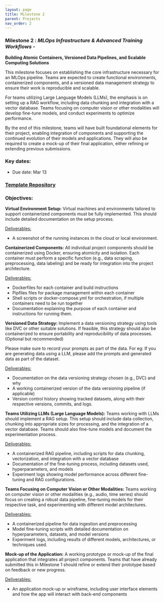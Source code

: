 ```yaml
---
layout: page
title: Milestone 2
parent: Projects
nav_order: 2
---
```


### Milestone 2 : _MLOps Infrastructure & Advanced Training Workflows -_ 
**Building Atomic Containers, Versioned Data Pipelines, and Scalable Computing Solutions**

This milestone focuses on establishing the core infrastructure necessary for an MLOps pipeline. Teams are expected to create  functional environments, containerized components, and a versioned data management strategy to ensure their work is reproducible and scalable.

For teams utilizing Large Language Models (LLMs), the emphasis is on setting up a RAG workflow, including data chunking and integration with a vector database. Teams focusing on computer vision or other modalities will develop fine-tune models, and conduct experiments to optimize performance.

By the end of this milestone, teams will have built foundational elements for their project, enabling integration of components and supporting the continued evolution of their models and applications. They will also be required to create a mock-up of their final application, either refining or extending previous submissions.

### Key dates:

- Due date:  Mar 13

### [Template Repository](https://github.com/ac2152024/ac2152024_template/tree/milestone2)

### Objectives:

**Virtual Environment Setup:** Virtual machines and environments tailored to support containerized components must be fully implemented. This should include detailed documentation on the setup process.

<u>Deliverables:</u>
- A screenshot of the running instances in the cloud or local environment.

**Containerized Components:** All individual project components should be containerized using Docker, ensuring atomicity and isolation. Each container must perform a specific function (e.g., data scraping, preprocessing, data labeling) and be ready for integration into the project architecture.

<u>Deliverables:</u>
- Dockerfiles for each container and build instructions
- Pipfiles files for package management within each container
- Shell scripts or docker-compose.yml for orchestration, if multiple containers need to be run together
- Documentation explaining the purpose of each container and instructions for running them.


**Versioned Data Strategy:** Implement a data versioning strategy using tools like DVC or other suitable solutions. If feasible, this strategy should also be containerized to ensure portability and reproducibility of data processes.(Optional but recommended)

Please make sure to record your prompts as part of the data. For eg: If you are generating data using a LLM, please add the prompts and generated data as part of the dataset.
	
<u>Deliverables:</u>
- Documentation on the data versioning strategy chosen (e.g., DVC) and why
- A working containerized version of the data versioning pipeline (if applicable)
- Version control history showing tracked datasets, along with their respective versions, commits, and logs.

**Teams Utilizing LLMs (Large Language Models):** Teams working with LLMs should implement a RAG setup. This setup should include data collection, chunking into appropriate sizes for processing, and the integration of a vector database. Teams should also fine-tune models and document the experimentation process.
	
  <u>Deliverables:</u>
  - A containerized RAG pipeline, including scripts for data chunking, vectorization, and integration with a vector database
  - Documentation of the fine-tuning process, including datasets used, hyperparameters, and models
  - Experiment logs showing model performance across different fine-tuning and RAG configurations.

**Teams Focusing on Computer Vision or Other Modalities:** Teams working on computer vision or other modalities (e.g., audio, time series) should focus on creating a robust data pipeline, fine-tuning models for their respective task, and experimenting with different model architectures.
	
<u>Deliverables:</u>
- A containerized pipeline for data ingestion and preprocessing
- Model fine-tuning scripts with detailed documentation on hyperparameters, datasets, and model versions
- Experiment logs, including results of different models, architectures, or techniques used.

**Mock-up of the Application:** A working prototype or mock-up of the final application that integrates all project components. Teams that have already submitted this in Milestone 1 should refine or extend their prototype based on feedback or new progress.

<u>Deliverables:</u>
- An application mock-up or wireframe, including user interface elements and how the app will interact with back-end components